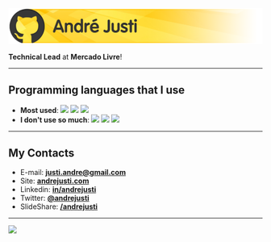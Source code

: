 ![André Justi](images/logo-github.png)

**Technical Lead** at **Mercado Livre**!

---

## Programming languages that I use

- **Most used**: ![](https://img.shields.io/badge/Golang-informational?style=flat-square&logo=go&logoColor=yellow&color=black) ![](https://img.shields.io/badge/Java-informational?style=flat-square&logo=java&logoColor=yellow&color=black) ![](https://img.shields.io/badge/Kotlin-informational?style=flat-square&logo=kotlin&logoColor=yellow&color=black) 
- **I don't use so much**: ![](https://img.shields.io/badge/JavaScript-informational?style=flat-square&logo=javascript&logoColor=yellow&color=black) ![](https://img.shields.io/badge/Python-informational?style=flat-square&logo=python&logoColor=yellow&color=black) ![](https://img.shields.io/badge/ShellScript-informational?style=flat-square&logo=shell&logoColor=yellow&color=black) 

---

## My Contacts

- E-mail: [**justi.andre@gmail.com**](mailto:justi.andre@gmail.com)
- Site: [**andrejusti.com**](http://andrejusti.com/)
- Linkedin: [**in/andrejusti**](https://www.linkedin.com/in/andrejusti/)
- Twitter: [**@andrejusti**](https://twitter.com/andrejusti)
- SlideShare: [**/andrejusti**](https://www.slideshare.net/AndrJusti)

---

![](https://komarev.com/ghpvc/?username=justiandre&color=yellow&style=flat)
